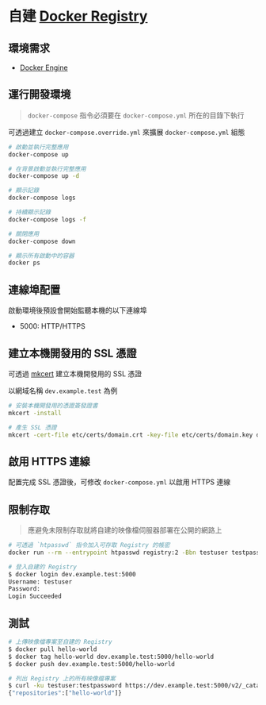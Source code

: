 # 自建 [Docker Registry](https://docs.docker.com/registry/)

## 環境需求

- [Docker Engine](https://docs.docker.com/install/)

## 運行開發環境

> `docker-compose` 指令必須要在 `docker-compose.yml` 所在的目錄下執行

可透過建立 `docker-compose.override.yml` 來擴展 `docker-compose.yml` 組態

```sh
# 啟動並執行完整應用
docker-compose up

# 在背景啟動並執行完整應用
docker-compose up -d

# 顯示記錄
docker-compose logs

# 持續顯示記錄
docker-compose logs -f

# 關閉應用
docker-compose down

# 顯示所有啟動中的容器
docker ps
```

## 連線埠配置

啟動環境後預設會開始監聽本機的以下連線埠

- 5000: HTTP/HTTPS

## 建立本機開發用的 SSL 憑證

可透過 [mkcert](https://github.com/FiloSottile/mkcert) 建立本機開發用的 SSL 憑證

以網域名稱 `dev.example.test` 為例

```sh
# 安裝本機開發用的憑證簽發證書
mkcert -install

# 產生 SSL 憑證
mkcert -cert-file etc/certs/domain.crt -key-file etc/certs/domain.key dev.example.test
```

## 啟用 HTTPS 連線

配置完成 SSL 憑證後，可修改 `docker-compose.yml` 以啟用 HTTPS 連線

## 限制存取

> 應避免未限制存取就將自建的映像檔伺服器部署在公開的網路上

```sh
# 可透過 `htpasswd` 指令加入可存取 Registry 的帳密
docker run --rm --entrypoint htpasswd registry:2 -Bbn testuser testpassword > etc/auth/htpasswd

# 登入自建的 Registry
$ docker login dev.example.test:5000
Username: testuser
Password:
Login Succeeded
```

## 測試

```sh
# 上傳映像檔專案至自建的 Registry
$ docker pull hello-world
$ docker tag hello-world dev.example.test:5000/hello-world
$ docker push dev.example.test:5000/hello-world

# 列出 Registry 上的所有映像檔專案
$ curl -ku testuser:testpassword https://dev.example.test:5000/v2/_catalog
{"repositories":["hello-world"]}
```
